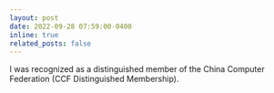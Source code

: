 ```yaml
---
layout: post
date: 2022-09-28 07:59:00-0400
inline: true
related_posts: false
---
```


I was recognized as a distinguished member of the China Computer Federation (CCF Distinguished Membership).